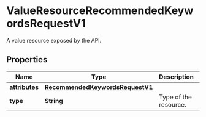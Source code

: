 

# ValueResourceRecommendedKeywordsRequestV1

A value resource exposed by the API.

## Properties

| Name | Type | Description | Notes |
|------------ | ------------- | ------------- | -------------|
|**attributes** | [**RecommendedKeywordsRequestV1**](RecommendedKeywordsRequestV1.md) |  |  [optional] |
|**type** | **String** | Type of the resource. |  [optional] |



